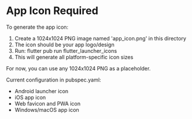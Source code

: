 # App Icon Required

To generate the app icon:

1. Create a 1024x1024 PNG image named 'app_icon.png' in this directory
2. The icon should be your app logo/design
3. Run: flutter pub run flutter_launcher_icons
4. This will generate all platform-specific icon sizes

For now, you can use any 1024x1024 PNG as a placeholder.

Current configuration in pubspec.yaml:
- Android launcher icon
- iOS app icon  
- Web favicon and PWA icon
- Windows/macOS app icon
